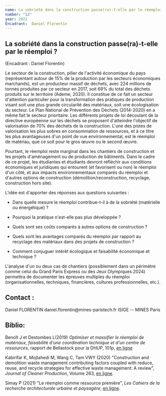 ```yaml
---
name: La sobriété dans la construction passe(ra)-t-elle par le réemploi ?
number: "12"
year: 2022
Encadrant:  Daniel Florentin
---
```

## La sobriété dans la construction passe(ra)-t-elle par le réemploi ?

(Encadrant : Daniel Florentin)

Le secteur de la construction, pilier de l'activité économique du pays
(représentant autour de 15% de la production par les secteurs
économiques marchands), est un producteur massif de déchets, avec 224
millions de tonnes produites par ce secteur en 2017, soit 69% du total
des déchets produits sur le territoire (Ademe, 2020). Il constitue de ce
fait un secteur d'attention particulier pour la transformation des
pratiques de production visant soit une plus grande circularité des
matériaux, soit une écologisation du secteur. Le Plan National de
Prévention des Déchets (2014-2020) en a même fait le secteur
prioritaire. Les différents projets de loi découlant de la directive
européenne sur les déchets se proposent d'atteindre l'objectif de
valorisation de 70% des déchets de la construction. L'une des pistes de
valorisation les plus sobres en consommation de ressources, et à ce
titre les plus avantageuses d'un point de vue environnemental, est le
réemploi de matériau, que ce soit pour le gros œuvre ou le second œuvre.

Pourtant, le réemploi reste marginal dans les chantiers de construction
et les projets d'aménagement ou de production de bâtiments. Dans le
cadre de ce projet, les étudiantes et étudiants devront réfléchir aux
conditions économiques et juridiques qui entourent (et favorisent ou
non) le réemploi d'un côté, et aux impacts environnementaux comparés du
réemploi et d'autres options de construction (démolition/reconstruction,
recyclage, construction hors site).

L'idée est d'apporter des réponses aux questions suivantes :

-   Dans quelle mesure le réemploi contribue-t-il à de la sobriété
    (matérielle ou énergétique) ?

-   Pourquoi la pratique n'est-elle pas plus développée ?

-   Quels sont ses coûts comparés à autres options de construction ?

-   Quels sont les avantages comparés du réemploi par rapport au
    recyclage des matériaux dans des projets de construction ?

-   Comment conjuguer intérêt écologique et faisabilité économique et
    technique ?

L'analyse d'un ou deux cas de chantiers (possiblement dans un périmètre
comme celui du Grand Paris Express ou des Jeux Olympiques 2024)
permettra de documenter les épreuves multiples du réemploi
(organisationnelles, techniques, financières, cultures professionnelles,
etc.).

## Contact :

Daniel FLORENTIN daniel.florentin\@mines-paristech.fr ISIGE -- MINES Paris

## Biblio:

Benoît J et Destombes L(2019) *Optimiser et massifier le réemploi de
matériaux, faisabilit*é *d\'une coordination technique et d\'un centre
de ressources*, rapport de Bellastock pour la DHUP, 101p, [en ligne](https://www.bellastock.com/wp-content/uploads/2020/01/BS_RESSOURCES_REEMPLOI_DOSSIER_2019-09-29.pdf)

Kabirifar K, Mojtahedi M, Wang C, Tam VWY (2020) "Construction and
demolition waste management contributing factors coupled with reduce,
reuse, and recycle strategies for effective waste management: A review",
*Journal of Cleaner Production*, Volume 263, [en ligne](https://www.sciencedirect.com/science/article/pii/S0959652620313123?casa_token=xObQBebRaIMAAAAA:G1cD5H7FzV442RjvRPeolabBcj5_lsYzcXhX6yorFDFdmp7ccRwsyeJb4mi84g4phQplugoYpUg).

Simay P (2021) "Le réemploi comme ressource première", *Les Cahiers de
la recherche architecturale urbaine et paysagère*, [en ligne](http://journals.openedition.org/craup/7092).

